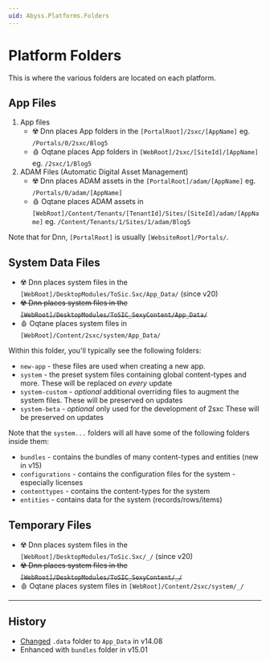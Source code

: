 ```yaml
---
uid: Abyss.Platforms.Folders
---
```


# Platform Folders

This is where the various folders are located on each platform.

## App Files

1. App files
    * ☢️ Dnn places App folders in the `[PortalRoot]/2sxc/[AppName]` eg. `/Portals/0/2sxc/Blog5`
    * 🩸 Oqtane places App folders in `[WebRoot]/2sxc/[SiteId]/[AppName]` eg. `/2sxc/1/Blog5`
1. ADAM Files (Automatic Digital Asset Management)
    * ☢️ Dnn places ADAM assets in the `[PortalRoot]/adam/[AppName]` eg. `/Portals/0/adam/[AppName]`
    * 🩸 Oqtane places ADAM assets in `[WebRoot]/Content/Tenants/[TenantId]/Sites/[SiteId]/adam/[AppName]` eg. `/Content/Tenants/1/Sites/1/adam/Blog5`

Note that for Dnn, `[PortalRoot]` is usually `[WebsiteRoot]/Portals/`.

## System Data Files

* ☢️ Dnn places system files in the `[WebRoot]/DesktopModules/ToSic.Sxc/App_Data/` (since v20)
* ~~☢️ Dnn places system files in the `[WebRoot]/DesktopModules/ToSIC_SexyContent/App_Data/`~~
* 🩸 Oqtane places system files in `[WebRoot]/Content/2sxc/system/App_Data/`

Within this folder, you'll typically see the following folders:

* `new-app` - these files are used when creating a new app.
* `system` - the preset system files containing global content-types and more.
    These will be replaced on _every_ update
* `system-custom` - _optional_ additional overriding files to augment the system files.
    These will be preserved on updates
* `system-beta` - _optional_ only used for the development of 2sxc
    These will be preserved on updates

Note that the `system...` folders will all have some of the following folders inside them:

* `bundles` - contains the bundles of many content-types and entities (new in v15)
* `configurations` - contains the configuration files for the system - especially licenses
* `contenttypes` - contains the content-types for the system
* `entities` - contains data for the system (records/rows/items)

## Temporary Files

* ☢️ Dnn places system files in the `[WebRoot]/DesktopModules/ToSic.Sxc/_/` (since v20)
* ~~☢️ Dnn places system files in the `[WebRoot]/DesktopModules/ToSIC_SexyContent/_/`~~
* 🩸 Oqtane places system files in `[WebRoot]/Content/2sxc/system/_/`

---

## History

* [Changed](xref:Abyss.Releases.History.V14.AppDataFolder) `.data` folder to `App_Data` in v14.08
* Enhanced with `bundles` folder in v15.01
